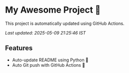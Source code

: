 # My Awesome Project 🚀

This project is automatically updated using GitHub Actions.

_Last updated: 2025-05-09 21:25:46 IST_

## Features
- Auto-update README using Python 🐍
- Auto Git push with GitHub Actions 🤖
